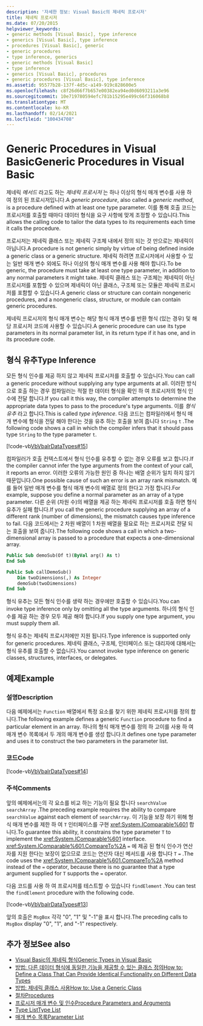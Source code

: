 ```yaml
---
description: '자세한 정보: Visual Basic의 제네릭 프로시저'
title: 제네릭 프로시저
ms.date: 07/20/2015
helpviewer_keywords:
- generic methods [Visual Basic], type inference
- generics [Visual Basic], type inference
- procedures [Visual Basic], generic
- generic procedures
- type inference, generics
- generic methods [Visual Basic]
- type inference
- generics [Visual Basic], procedures
- generic procedures [Visual Basic], type inference
ms.assetid: 95577b28-137f-4d5c-a149-919c828600e5
ms.openlocfilehash: c8f26d66f7b657e00382ea94ed0d6093211a3e96
ms.sourcegitcommit: 10e719780594efc781b15295e499c66f316068b8
ms.translationtype: MT
ms.contentlocale: ko-KR
ms.lasthandoff: 02/14/2021
ms.locfileid: "100434708"
---
```

# <a name="generic-procedures-in-visual-basic"></a><span data-ttu-id="ddcca-103">Generic Procedures in Visual Basic</span><span class="sxs-lookup"><span data-stu-id="ddcca-103">Generic Procedures in Visual Basic</span></span>

<span data-ttu-id="ddcca-104">제네릭 *메서드* 라고도 하는 *제네릭 프로시저* 는 하나 이상의 형식 매개 변수를 사용 하 여 정의 된 프로시저입니다.</span><span class="sxs-lookup"><span data-stu-id="ddcca-104">A *generic procedure*, also called a *generic method*, is a procedure defined with at least one type parameter.</span></span> <span data-ttu-id="ddcca-105">이를 통해 호출 코드는 프로시저를 호출할 때마다 데이터 형식을 요구 사항에 맞게 조정할 수 있습니다.</span><span class="sxs-lookup"><span data-stu-id="ddcca-105">This allows the calling code to tailor the data types to its requirements each time it calls the procedure.</span></span>  
  
 <span data-ttu-id="ddcca-106">프로시저는 제네릭 클래스 또는 제네릭 구조체 내에서 정의 되는 것 만으로는 제네릭이 아닙니다.</span><span class="sxs-lookup"><span data-stu-id="ddcca-106">A procedure is not generic simply by virtue of being defined inside a generic class or a generic structure.</span></span> <span data-ttu-id="ddcca-107">제네릭 하려면 프로시저에서 사용할 수 있는 일반 매개 변수 외에도 하나 이상의 형식 매개 변수를 사용 해야 합니다.</span><span class="sxs-lookup"><span data-stu-id="ddcca-107">To be generic, the procedure must take at least one type parameter, in addition to any normal parameters it might take.</span></span> <span data-ttu-id="ddcca-108">제네릭 클래스 또는 구조체는 제네릭이 아닌 프로시저를 포함할 수 있으며 제네릭이 아닌 클래스, 구조체 또는 모듈은 제네릭 프로시저를 포함할 수 있습니다.</span><span class="sxs-lookup"><span data-stu-id="ddcca-108">A generic class or structure can contain nongeneric procedures, and a nongeneric class, structure, or module can contain generic procedures.</span></span>  
  
 <span data-ttu-id="ddcca-109">제네릭 프로시저의 형식 매개 변수는 해당 형식 매개 변수를 반환 형식 (있는 경우) 및 해당 프로시저 코드에 사용할 수 있습니다.</span><span class="sxs-lookup"><span data-stu-id="ddcca-109">A generic procedure can use its type parameters in its normal parameter list, in its return type if it has one, and in its procedure code.</span></span>  
  
## <a name="type-inference"></a><span data-ttu-id="ddcca-110">형식 유추</span><span class="sxs-lookup"><span data-stu-id="ddcca-110">Type Inference</span></span>  

 <span data-ttu-id="ddcca-111">모든 형식 인수를 제공 하지 않고 제네릭 프로시저를 호출할 수 있습니다.</span><span class="sxs-lookup"><span data-stu-id="ddcca-111">You can call a generic procedure without supplying any type arguments at all.</span></span> <span data-ttu-id="ddcca-112">이러한 방식으로 호출 하는 경우 컴파일러는 적절 한 데이터 형식을 확인 하 여 프로시저의 형식 인수에 전달 합니다.</span><span class="sxs-lookup"><span data-stu-id="ddcca-112">If you call it this way, the compiler attempts to determine the appropriate data types to pass to the procedure's type arguments.</span></span> <span data-ttu-id="ddcca-113">이를 *형식 유추* 라고 합니다.</span><span class="sxs-lookup"><span data-stu-id="ddcca-113">This is called *type inference*.</span></span> <span data-ttu-id="ddcca-114">다음 코드는 컴파일러에서 형식 매개 변수에 형식을 전달 해야 한다는 것을 유추 하는 호출을 보여 줍니다 `String` `t` .</span><span class="sxs-lookup"><span data-stu-id="ddcca-114">The following code shows a call in which the compiler infers that it should pass type `String` to the type parameter `t`.</span></span>  
  
 [!code-vb[VbVbalrDataTypes#15](~/samples/snippets/visualbasic/VS_Snippets_VBCSharp/VbVbalrDataTypes/VB/Class1.vb#15)]  
  
 <span data-ttu-id="ddcca-115">컴파일러가 호출 컨텍스트에서 형식 인수를 유추할 수 없는 경우 오류를 보고 합니다.</span><span class="sxs-lookup"><span data-stu-id="ddcca-115">If the compiler cannot infer the type arguments from the context of your call, it reports an error.</span></span> <span data-ttu-id="ddcca-116">이러한 오류의 가능한 원인 중 하나는 배열 순위가 일치 하지 않기 때문입니다.</span><span class="sxs-lookup"><span data-stu-id="ddcca-116">One possible cause of such an error is an array rank mismatch.</span></span> <span data-ttu-id="ddcca-117">예를 들어 일반 매개 변수를 형식 매개 변수의 배열로 정의 한다고 가정 합니다.</span><span class="sxs-lookup"><span data-stu-id="ddcca-117">For example, suppose you define a normal parameter as an array of a type parameter.</span></span> <span data-ttu-id="ddcca-118">다른 순위 (차원 수)의 배열을 제공 하는 제네릭 프로시저를 호출 하면 형식 유추가 실패 합니다.</span><span class="sxs-lookup"><span data-stu-id="ddcca-118">If you call the generic procedure supplying an array of a different rank (number of dimensions), the mismatch causes type inference to fail.</span></span> <span data-ttu-id="ddcca-119">다음 코드에서는 2 차원 배열이 1 차원 배열을 필요로 하는 프로시저로 전달 되는 호출을 보여 줍니다.</span><span class="sxs-lookup"><span data-stu-id="ddcca-119">The following code shows a call in which a two-dimensional array is passed to a procedure that expects a one-dimensional array.</span></span>  
  
```vb  
Public Sub demoSub(Of t)(ByVal arg() As t)
End Sub

Public Sub callDemoSub()
    Dim twoDimensions(,) As Integer
    demoSub(twoDimensions)
End Sub
```
  
 <span data-ttu-id="ddcca-120">형식 유추는 모든 형식 인수를 생략 하는 경우에만 호출할 수 있습니다.</span><span class="sxs-lookup"><span data-stu-id="ddcca-120">You can invoke type inference only by omitting all the type arguments.</span></span> <span data-ttu-id="ddcca-121">하나의 형식 인수를 제공 하는 경우 모두 제공 해야 합니다.</span><span class="sxs-lookup"><span data-stu-id="ddcca-121">If you supply one type argument, you must supply them all.</span></span>  
  
 <span data-ttu-id="ddcca-122">형식 유추는 제네릭 프로시저에만 지원 됩니다.</span><span class="sxs-lookup"><span data-stu-id="ddcca-122">Type inference is supported only for generic procedures.</span></span> <span data-ttu-id="ddcca-123">제네릭 클래스, 구조체, 인터페이스 또는 대리자에 대해서는 형식 유추를 호출할 수 없습니다.</span><span class="sxs-lookup"><span data-stu-id="ddcca-123">You cannot invoke type inference on generic classes, structures, interfaces, or delegates.</span></span>  
  
## <a name="example"></a><span data-ttu-id="ddcca-124">예제</span><span class="sxs-lookup"><span data-stu-id="ddcca-124">Example</span></span>  
  
### <a name="description"></a><span data-ttu-id="ddcca-125">설명</span><span class="sxs-lookup"><span data-stu-id="ddcca-125">Description</span></span>  

 <span data-ttu-id="ddcca-126">다음 예제에서는 `Function` 배열에서 특정 요소를 찾기 위한 제네릭 프로시저를 정의 합니다.</span><span class="sxs-lookup"><span data-stu-id="ddcca-126">The following example defines a generic `Function` procedure to find a particular element in an array.</span></span> <span data-ttu-id="ddcca-127">하나의 형식 매개 변수를 정의 하 고이를 사용 하 여 매개 변수 목록에서 두 개의 매개 변수를 생성 합니다.</span><span class="sxs-lookup"><span data-stu-id="ddcca-127">It defines one type parameter and uses it to construct the two parameters in the parameter list.</span></span>  
  
### <a name="code"></a><span data-ttu-id="ddcca-128">코드</span><span class="sxs-lookup"><span data-stu-id="ddcca-128">Code</span></span>  

 [!code-vb[VbVbalrDataTypes#14](~/samples/snippets/visualbasic/VS_Snippets_VBCSharp/VbVbalrDataTypes/VB/Class1.vb#14)]  
  
### <a name="comments"></a><span data-ttu-id="ddcca-129">주석</span><span class="sxs-lookup"><span data-stu-id="ddcca-129">Comments</span></span>  

 <span data-ttu-id="ddcca-130">앞의 예제에서는의 각 요소를 비교 하는 기능이 필요 합니다 `searchValue` `searchArray` .</span><span class="sxs-lookup"><span data-stu-id="ddcca-130">The preceding example requires the ability to compare `searchValue` against each element of `searchArray`.</span></span> <span data-ttu-id="ddcca-131">이 기능을 보장 하기 위해 형식 매개 변수를 제한 하 여 `T` 인터페이스를 구현 <xref:System.IComparable%601> 합니다.</span><span class="sxs-lookup"><span data-stu-id="ddcca-131">To guarantee this ability, it constrains the type parameter `T` to implement the <xref:System.IComparable%601> interface.</span></span> <span data-ttu-id="ddcca-132"><xref:System.IComparable%601.CompareTo%2A> `=` 에 제공 된 형식 인수가 연산자를 지원 한다는 보장이 없으므로 코드는 연산자 대신 메서드를 사용 합니다 `T` `=` .</span><span class="sxs-lookup"><span data-stu-id="ddcca-132">The code uses the <xref:System.IComparable%601.CompareTo%2A> method instead of the `=` operator, because there is no guarantee that a type argument supplied for `T` supports the `=` operator.</span></span>  
  
 <span data-ttu-id="ddcca-133">다음 코드를 사용 하 여 프로시저를 테스트할 수 있습니다 `findElement` .</span><span class="sxs-lookup"><span data-stu-id="ddcca-133">You can test the `findElement` procedure with the following code.</span></span>  
  
 [!code-vb[VbVbalrDataTypes#13](~/samples/snippets/visualbasic/VS_Snippets_VBCSharp/VbVbalrDataTypes/VB/Class1.vb#13)]  
  
 <span data-ttu-id="ddcca-134">앞의 호출은 `MsgBox` 각각 "0", "1" 및 "-1"을 표시 합니다.</span><span class="sxs-lookup"><span data-stu-id="ddcca-134">The preceding calls to `MsgBox` display "0", "1", and "-1" respectively.</span></span>  
  
## <a name="see-also"></a><span data-ttu-id="ddcca-135">추가 정보</span><span class="sxs-lookup"><span data-stu-id="ddcca-135">See also</span></span>

- [<span data-ttu-id="ddcca-136">Visual Basic의 제네릭 형식</span><span class="sxs-lookup"><span data-stu-id="ddcca-136">Generic Types in Visual Basic</span></span>](generic-types.md)
- [<span data-ttu-id="ddcca-137">방법: 다른 데이터 형식에 동일한 기능을 제공할 수 있는 클래스 정의</span><span class="sxs-lookup"><span data-stu-id="ddcca-137">How to: Define a Class That Can Provide Identical Functionality on Different Data Types</span></span>](how-to-define-a-class-that-can-provide-identical-functionality.md)
- [<span data-ttu-id="ddcca-138">방법: 제네릭 클래스 사용</span><span class="sxs-lookup"><span data-stu-id="ddcca-138">How to: Use a Generic Class</span></span>](how-to-use-a-generic-class.md)
- [<span data-ttu-id="ddcca-139">절차</span><span class="sxs-lookup"><span data-stu-id="ddcca-139">Procedures</span></span>](../procedures/index.md)
- [<span data-ttu-id="ddcca-140">프로시저 매개 변수 및 인수</span><span class="sxs-lookup"><span data-stu-id="ddcca-140">Procedure Parameters and Arguments</span></span>](../procedures/procedure-parameters-and-arguments.md)
- [<span data-ttu-id="ddcca-141">Type List</span><span class="sxs-lookup"><span data-stu-id="ddcca-141">Type List</span></span>](../../../language-reference/statements/type-list.md)
- [<span data-ttu-id="ddcca-142">매개 변수 목록</span><span class="sxs-lookup"><span data-stu-id="ddcca-142">Parameter List</span></span>](../../../language-reference/statements/parameter-list.md)
